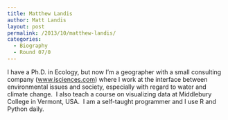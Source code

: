 ```yaml
---
title: Matthew Landis
author: Matt Landis
layout: post
permalink: /2013/10/matthew-landis/
categories:
  - Biography
  - Round 07/0
---
```

I have a Ph.D. in Ecology, but now I&#8217;m a geographer with a small consulting company (www.isciences.com) where I work at the interface between environmental issues and society, especially with regard to water and climate change.  I also teach a course on visualizing data at Middlebury College in Vermont, USA.  I am a self-taught programmer and I use R and Python daily.
